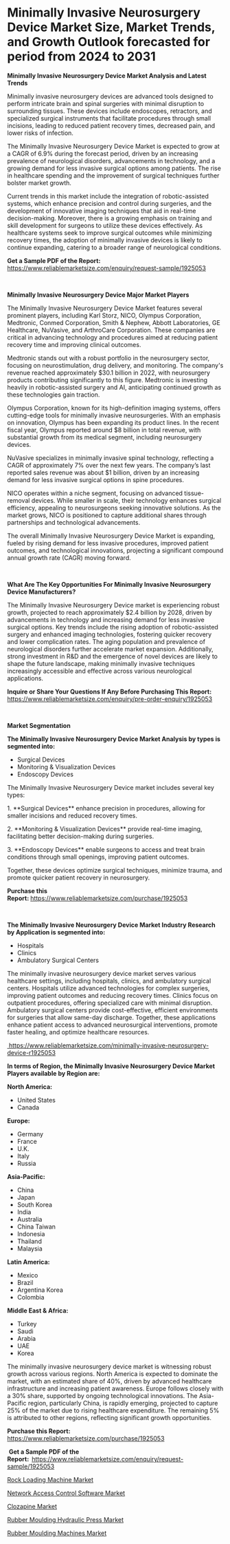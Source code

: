 <p><h1>Minimally Invasive Neurosurgery Device Market Size, Market Trends, and Growth Outlook forecasted for period from 2024 to 2031</h1></p><p><strong>Minimally Invasive Neurosurgery Device Market Analysis and Latest Trends</strong></p>
<p><p>Minimally invasive neurosurgery devices are advanced tools designed to perform intricate brain and spinal surgeries with minimal disruption to surrounding tissues. These devices include endoscopes, retractors, and specialized surgical instruments that facilitate procedures through small incisions, leading to reduced patient recovery times, decreased pain, and lower risks of infection.</p><p>The Minimally Invasive Neurosurgery Device Market is expected to grow at a CAGR of 6.9% during the forecast period, driven by an increasing prevalence of neurological disorders, advancements in technology, and a growing demand for less invasive surgical options among patients. The rise in healthcare spending and the improvement of surgical techniques further bolster market growth.</p><p>Current trends in this market include the integration of robotic-assisted systems, which enhance precision and control during surgeries, and the development of innovative imaging techniques that aid in real-time decision-making. Moreover, there is a growing emphasis on training and skill development for surgeons to utilize these devices effectively. As healthcare systems seek to improve surgical outcomes while minimizing recovery times, the adoption of minimally invasive devices is likely to continue expanding, catering to a broader range of neurological conditions.</p></p>
<p><strong>Get a Sample PDF of the Report:&nbsp;</strong> <a href="https://www.reliablemarketsize.com/enquiry/request-sample/1925053?utm_campaign=1140&utm_medium=2&utm_source=Github&utm_content=ia&utm_term=24102024&utm_id=minimally-invasive-neurosurgery-device">https://www.reliablemarketsize.com/enquiry/request-sample/1925053</a></p>
<p>&nbsp;</p>
<p><strong>Minimally Invasive Neurosurgery Device Major Market Players</strong></p>
<p><p>The Minimally Invasive Neurosurgery Device Market features several prominent players, including Karl Storz, NICO, Olympus Corporation, Medtronic, Conmed Corporation, Smith & Nephew, Abbott Laboratories, GE Healthcare, NuVasive, and ArthroCare Corporation. These companies are critical in advancing technology and procedures aimed at reducing patient recovery time and improving clinical outcomes.</p><p>Medtronic stands out with a robust portfolio in the neurosurgery sector, focusing on neurostimulation, drug delivery, and monitoring. The company's revenue reached approximately $30.1 billion in 2022, with neurosurgery products contributing significantly to this figure. Medtronic is investing heavily in robotic-assisted surgery and AI, anticipating continued growth as these technologies gain traction.</p><p>Olympus Corporation, known for its high-definition imaging systems, offers cutting-edge tools for minimally invasive neurosurgeries. With an emphasis on innovation, Olympus has been expanding its product lines. In the recent fiscal year, Olympus reported around $8 billion in total revenue, with substantial growth from its medical segment, including neurosurgery devices.</p><p>NuVasive specializes in minimally invasive spinal technology, reflecting a CAGR of approximately 7% over the next few years. The company’s last reported sales revenue was about $1 billion, driven by an increasing demand for less invasive surgical options in spine procedures.</p><p>NICO operates within a niche segment, focusing on advanced tissue-removal devices. While smaller in scale, their technology enhances surgical efficiency, appealing to neurosurgeons seeking innovative solutions. As the market grows, NICO is positioned to capture additional shares through partnerships and technological advancements.</p><p>The overall Minimally Invasive Neurosurgery Device Market is expanding, fueled by rising demand for less invasive procedures, improved patient outcomes, and technological innovations, projecting a significant compound annual growth rate (CAGR) moving forward.</p></p>
<p>&nbsp;</p>
<p><strong>What Are The Key Opportunities For Minimally Invasive Neurosurgery Device Manufacturers?</strong></p>
<p><p>The Minimally Invasive Neurosurgery Device market is experiencing robust growth, projected to reach approximately $2.4 billion by 2028, driven by advancements in technology and increasing demand for less invasive surgical options. Key trends include the rising adoption of robotic-assisted surgery and enhanced imaging technologies, fostering quicker recovery and lower complication rates. The aging population and prevalence of neurological disorders further accelerate market expansion. Additionally, strong investment in R&D and the emergence of novel devices are likely to shape the future landscape, making minimally invasive techniques increasingly accessible and effective across various neurological applications.</p></p>
<p><strong>Inquire or Share Your Questions If Any Before Purchasing This Report:</strong> <a href="https://www.reliablemarketsize.com/enquiry/pre-order-enquiry/1925053?utm_campaign=1140&utm_medium=2&utm_source=Github&utm_content=ia&utm_term=24102024&utm_id=minimally-invasive-neurosurgery-device">https://www.reliablemarketsize.com/enquiry/pre-order-enquiry/1925053</a></p>
<p>&nbsp;</p>
<p><strong>Market Segmentation</strong></p>
<p><strong>The Minimally Invasive Neurosurgery Device Market Analysis by types is segmented into:</strong></p>
<p><ul><li>Surgical Devices</li><li>Monitoring & Visualization Devices</li><li>Endoscopy Devices</li></ul></p>
<p><p>The Minimally Invasive Neurosurgery Device market includes several key types: </p><p>1. **Surgical Devices** enhance precision in procedures, allowing for smaller incisions and reduced recovery times.</p><p>2. **Monitoring & Visualization Devices** provide real-time imaging, facilitating better decision-making during surgeries.</p><p>3. **Endoscopy Devices** enable surgeons to access and treat brain conditions through small openings, improving patient outcomes. </p><p>Together, these devices optimize surgical techniques, minimize trauma, and promote quicker patient recovery in neurosurgery.</p></p>
<p><strong>Purchase this Report:&nbsp;</strong><a href="https://www.reliablemarketsize.com/purchase/1925053?utm_campaign=1140&utm_medium=2&utm_source=Github&utm_content=ia&utm_term=24102024&utm_id=minimally-invasive-neurosurgery-device">https://www.reliablemarketsize.com/purchase/1925053</a></p>
<p>&nbsp;</p>
<p><strong>The Minimally Invasive Neurosurgery Device Market Industry Research by Application is segmented into:</strong></p>
<p><ul><li>Hospitals</li><li>Clinics</li><li>Ambulatory Surgical Centers</li></ul></p>
<p><p>The minimally invasive neurosurgery device market serves various healthcare settings, including hospitals, clinics, and ambulatory surgical centers. Hospitals utilize advanced technologies for complex surgeries, improving patient outcomes and reducing recovery times. Clinics focus on outpatient procedures, offering specialized care with minimal disruption. Ambulatory surgical centers provide cost-effective, efficient environments for surgeries that allow same-day discharge. Together, these applications enhance patient access to advanced neurosurgical interventions, promote faster healing, and optimize healthcare resources.</p></p>
<p><a href="https://www.reliablemarketsize.com/minimally-invasive-neurosurgery-device-r1925053?utm_campaign=1140&utm_medium=2&utm_source=Github&utm_content=ia&utm_term=24102024&utm_id=minimally-invasive-neurosurgery-device">&nbsp;https://www.reliablemarketsize.com/minimally-invasive-neurosurgery-device-r1925053</a></p>
<p><strong>In terms of Region, the Minimally Invasive Neurosurgery Device Market Players available by Region are:</strong></p>
<p>
    <p> <strong> North America: </strong>
        <ul>
            <li>United States</li>
            <li>Canada</li>
        </ul>
        </p> 
    <p> <strong> Europe: </strong>
        <ul>
            <li>Germany</li>
            <li>France</li>
            <li>U.K.</li>
            <li>Italy</li>
            <li>Russia</li>
        </ul>
        </p> 
    <p> <strong> Asia-Pacific: </strong>
        <ul>
            <li>China</li>
            <li>Japan</li>
            <li>South Korea</li>
            <li>India</li>
            <li>Australia</li>
            <li>China Taiwan</li>
            <li>Indonesia</li>
            <li>Thailand</li>
            <li>Malaysia</li>
        </ul>
        </p> 
    <p> <strong> Latin America: </strong>
        <ul>
            <li>Mexico</li>
            <li>Brazil</li>
            <li>Argentina Korea</li>
            <li>Colombia</li>
        </ul>
        </p> 
    <p> <strong> Middle East & Africa: </strong>
        <ul>
            <li>Turkey</li>
            <li>Saudi</li>
            <li>Arabia</li>
            <li>UAE</li>
            <li>Korea</li>
        </ul>
    </p>
    </p>
<p><p>The minimally invasive neurosurgery device market is witnessing robust growth across various regions. North America is expected to dominate the market, with an estimated share of 40%, driven by advanced healthcare infrastructure and increasing patient awareness. Europe follows closely with a 30% share, supported by ongoing technological innovations. The Asia-Pacific region, particularly China, is rapidly emerging, projected to capture 25% of the market due to rising healthcare expenditure. The remaining 5% is attributed to other regions, reflecting significant growth opportunities.</p></p>
<p><strong>Purchase this Report: </strong><a href="https://www.reliablemarketsize.com/purchase/1925053?utm_campaign=1140&utm_medium=2&utm_source=Github&utm_content=ia&utm_term=24102024&utm_id=minimally-invasive-neurosurgery-device">https://www.reliablemarketsize.com/purchase/1925053</a></p>
<p>&nbsp;<strong>Get a Sample PDF of the Report:&nbsp;&nbsp;</strong><a href="https://www.reliablemarketsize.com/enquiry/request-sample/1925053?utm_campaign=1140&utm_medium=2&utm_source=Github&utm_content=ia&utm_term=24102024&utm_id=minimally-invasive-neurosurgery-device">https://www.reliablemarketsize.com/enquiry/request-sample/1925053</a></p>
<p><strong></strong></p>
<p><p><a href="https://github.com/deshawnj39lau/Market-Research-Report-List-1/blob/main/rock-loading-machine-market.md?utm_campaign=1140&utm_medium=2&utm_source=Github&utm_content=ia&utm_term=24102024&utm_id=minimally-invasive-neurosurgery-device">Rock Loading Machine Market</a></p><p><a href="https://www.linkedin.com/pulse/network-access-control-software-market-outlook-forecast-from-ekjmc?utm_campaign=1140&utm_medium=2&utm_source=Github&utm_content=ia&utm_term=24102024&utm_id=minimally-invasive-neurosurgery-device">Network Access Control Software Market</a></p><p><a href="https://www.linkedin.com/pulse/clozapine-market-analysis-product-segmentation-regional-6sn1f?utm_campaign=1140&utm_medium=2&utm_source=Github&utm_content=ia&utm_term=24102024&utm_id=minimally-invasive-neurosurgery-device">Clozapine Market</a></p><p><a href="https://issuu.com/reportprime-2/docs/rubber-moulding-hydraulic-press-mar_57e7ad68760bd0?utm_campaign=1140&utm_medium=2&utm_source=Github&utm_content=ia&utm_term=24102024&utm_id=minimally-invasive-neurosurgery-device">Rubber Moulding Hydraulic Press Market</a></p><p><a href="https://issuu.com/reportprime-2/docs/rubber-moulding-machines-market-siz_c09154d40b3970?utm_campaign=1140&utm_medium=2&utm_source=Github&utm_content=ia&utm_term=24102024&utm_id=minimally-invasive-neurosurgery-device">Rubber Moulding Machines Market</a></p></p>